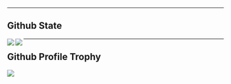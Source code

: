 
<!--
**torumitsutake/torumitsutake** is a ✨ _special_ ✨ repository because its `README.md` (this file) appears on your GitHub profile.

Here are some ideas to get you started:

- 🔭 I’m currently working on ...
- 🌱 I’m currently learning ...
- 👯 I’m looking to collaborate on ...
- 🤔 I’m looking for help with ...
- 💬 Ask me about ...
- 📫 How to reach me: ...
- 😄 Pronouns: ...
- ⚡ Fun fact: ...
-->

---

## Github State

<a href="https://github.com/anuraghazra/github-readme-stats">
  <img align="left" src="https://github-readme-stats.vercel.app/api?username=torumitsutake&count_private=true&show_icons=true&theme=tokyonight" />
</a>
<a href="https://github.com/anuraghazra/github-readme-stats">
  <img align="left" src="https://github-readme-stats.vercel.app/api/top-langs/?username=torumitsutake&theme=tokyonight&count_private=true" />
</a>

---

## Github Profile Trophy
<a href="https://github.com/ryo-ma/github-profile-trophy"> 
    <img align="left" src="https://github-profile-trophy.vercel.app/?username=torumitsutake&theme=onedark)">
<a>
